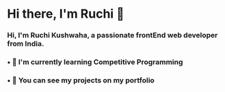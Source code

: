 # Hi there, I'm Ruchi 👋

<!--
**ruhci28/ruhci28** is a ✨ _special_ ✨ repository because its `README.md` (this file) appears on your GitHub profile.

Here are some ideas to get you started:

- 🔭 I’m currently working on ...
- 🌱 I’m currently learning ...
- 👯 I’m looking to collaborate on ...
- 🤔 I’m looking for help with ...
- 💬 Ask me about ...
- 📫 How to reach me: ...
- 😄 Pronouns: ...
- ⚡ Fun fact: ...
-->
### Hi, I'm Ruchi Kushwaha, a passionate frontEnd web developer from India.
###  • 🌱  I'm currently learning Competitive Programming
###  •  📂 You can see my projects on my portfolio 
 
